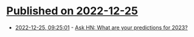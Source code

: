 # [Published on 2022-12-25](index.md)

* [2022-12-25, 09:25:01](https://news.ycombinator.com/item?id=34125628) - [Ask HN: What are your predictions for 2023?](https://news.ycombinator.com/item?id=34125628)
